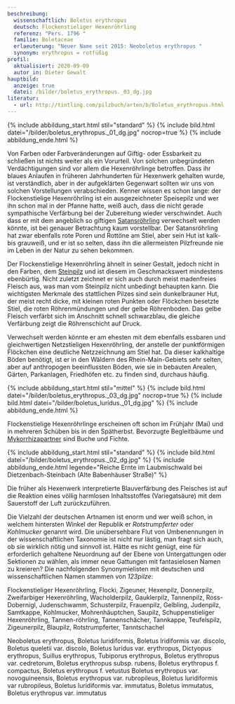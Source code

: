 ```yaml
---
beschreibung:
  wissenschaftlich: Boletus erythropus
  deutsch: Flockenstieliger Hexenröhrling
  referenz: "Pers. 1796 "
  familie: Boletaceae
  erlaeuterung: "Neuer Name seit 2015: Neoboletus erythropus "
  synonym: erythropus = rotfüßig
profil:
  aktualisiert: 2020-09-09
  autor_in: Dieter Gewalt
hauptbild:
  anzeige: true
  datei: /bilder/boletus_erythropus._03_dg.jpg
literatur:
  - url: http://tintling.com/pilzbuch/arten/b/Boletus_erythropus.html
---
```

{% include abbildung_start.html stil="standard" %}
{% include bild.html datei="/bilder/boletus_erythropus._01_dg.jpg" nocrop=true %}
{% include abbildung_ende.html %}

Von Farben oder Farbveränderungen auf Giftig- oder Essbarkeit zu schließen ist nichts weiter als ein Vorurteil. Von solchen unbegründeten Verdächtigungen sind vor allem die Hexenröhrlinge betroffen. Dass ihr blaues Anlaufen in früheren Jahrhunderten für Hexenwerk gehalten wurde, ist verständlich, aber in der aufgeklärten Gegenwart sollten wir uns von solchen Vorstellungen verabschieden. Kenner wissen es schon lange: der Flockenstielige Hexenröhrling ist ein ausgezeichneter Speisepilz und wer ihn schon mal in der Pfanne hatte, weiß auch, dass die nicht gerade sympathische Verfärbung bei der Zubereitung wieder verschwindet. Auch dass er mit dem angeblich so giftigen [Satansröhrling](/pilze/boletus-satanas-satansröhrling) verwechselt werden könnte, ist bei genauer Betrachtung kaum vorstellbar. Der Satansröhrling hat zwar ebenfalls rote Poren und Rottöne am Stiel, aber sein Hut ist kalk- bis grauweiß, und er ist so selten, dass ihn die allermeisten Pilzfreunde nie im Leben in der Natur zu sehen bekommen.

Der Flockenstielige Hexenröhrling ähnelt in seiner Gestalt, jedoch nicht in den Farben, dem [Steinpilz](Steinpilz) und ist diesem im Geschmackswert mindestens ebenbürtig. Nicht zuletzt zeichnet er sich auch durch meist madenfreies Fleisch aus, was man vom Steinpilz nicht unbedingt behaupten kann. Die wichtigsten Merkmale des stattlichen Pilzes sind sein dunkelbrauner Hut, der meist recht dicke, mit kleinen roten Punkten oder Flöckchen besetzte Stiel, die roten Röhrenmündungen und der gelbe Röhrenboden. Das gelbe Fleisch verfärbt sich im Anschnitt schnell schwarzblau, die gleiche Verfärbung zeigt die Röhrenschicht auf Druck.

Verwechselt werden könnte er am ehesten mit dem ebenfalls essbaren und gleichwertigen Netzstieligen Hexenröhrling, der anstelle der punktförmigen Flöckchen eine deutliche Netzzeichnung am Stiel hat. Da dieser kalkhaltige Böden benötigt, ist er in den Wäldern des Rhein-Main-Gebiets sehr selten, aber auf anthropogen beeinflussten Böden, wie sie in bebauten Arealen, Gärten, Parkanlagen, Friedhöfen etc. zu finden sind, durchaus häufig.  

{% include abbildung_start.html stil="mittel" %}
{% include bild.html datei="/bilder/boletus_erythropus._03_dg.jpg" nocrop=true %}
{% include bild.html datei="/bilder/boletus_luridus._01_dg.jpg" %}
{% include abbildung_ende.html %}

Flockenstielige Hexenröhrlinge erscheinen oft schon im Frühjahr (Mai) und in mehreren Schüben bis in den Spätherbst. Bevorzugte Begleitbäume und [Mykorrhizapartner](Mykorrhiza "Glossar") sind Buche und Fichte.

{% include abbildung_start.html stil="standard" %}
{% include bild.html datei="/bilder/boletus_erythropus._02_dg.jpg" %}
{% include abbildung_ende.html legende="Reiche Ernte im Laubmischwald bei Dietzenbach-Steinbach (Alte Babenhäuser Straße)" %}

Die früher als Hexenwerk interpretierte Blauverfärbung des Fleisches ist auf die Reaktion eines völlig harmlosen Inhaltsstoffes (Variegatsäure) mit dem Sauerstoff der Luft zurückzuführen. 

Die Vielzahl der deutschen Artnamen ist enorm und wer weiß schon, in welchem hintersten Winkel der Republik er *Rotstrumpferter* oder *Kohlmucker* genannt wird. Die unübersehbare Flut von Umbenennungen in der wissenschaftlichen Taxonomie ist nicht nur lästig, man fragt sich auch, ob sie wirklich nötig und sinnvoll ist. Hätte es nicht genügt, eine für erforderlich gehaltene Neuordnung auf der Ebene von Untergattungen oder Sektionen zu wählen, als immer neue Gattungen mit fantasielosen Namen zu kreieren? Die nachfolgenden Synonymielisten mit deutschen und wissenschaftlichen Namen stammen von *123pilze*:

Flockenstieliger Hexenröhrling, Flocki, Zigeuner, Hexenpilz, Donnerpilz, Zweifarbiger Hexenröhrling, Wacholderpilz, Gauklerpilz, Tannenpilz, Ross-Dobernigl, Judenschwamm, Schusterpilz, Frauenpilz, Gelbling, Judenpilz, Samtkappe, Kohlmucker, Mohrenhäuptchen, Saupilz, Schuppenstieliger Hexenröhrling, Tannen-röhrling, Tannenschächer, Tannkappe, Teufelspilz, Zigeunerpilz, Blaupilz, Rotstrumpferter, Tanntschachel

Neoboletus erythropus, Boletus luridiformis, Boletus lridiformis var. discolo, Boletus queletii var. discolo, Boletus luridus var. erythropus, Dictyopus erythropus, Suillus erythropus, Tubiporus erythropus, Boletus erythropus var. cedretorum, Boletus erythropus subsp. rubens, Boletus erythropus f. compactus, Boletus erythropus f. vetustus Boletus erythropus var. novoguineensis, Boletus erythropus var. rubropileus, Boletus luridiformis var rubropileus, Boletus luridiformis var. immutatus, Boletus immutatus, Boletus erythropus var. immutatus